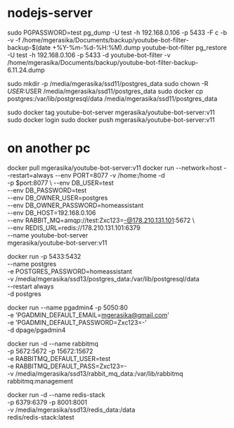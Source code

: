 # nodejs-server

sudo PGPASSWORD=test pg_dump -U test -h 192.168.0.106 -p 5433 -F c -b -v -f /home/mgerasika/Documents/backup/youtube-bot-filter-backup-$(date +\%Y-\%m-\%d-\%H:\%M).dump youtube-bot-filter
pg_restore -U test -h 192.168.0.106 -p 5433 -d youtube-bot-filter -v /home/mgerasika/Documents/backup/youtube-bot-filter-backup-6.11.24.dump 



sudo mkdir -p /media/mgerasika/ssd11/postgres_data
sudo chown -R $USER:$USER /media/mgerasika/ssd11/postgres_data
sudo docker cp postgres:/var/lib/postgresql/data /media/mgerasika/ssd11/postgres_data



sudo docker tag youtube-bot-server mgerasika/youtube-bot-server:v11
sudo docker login
sudo docker push mgerasika/youtube-bot-server:v11

# on another pc
docker pull mgerasika/youtube-bot-server:v11
docker run --network=host --restart=always --env PORT=8077 -v /home:/home -d \
    -p $port:8077 \ 
    --env DB_USER=test \
    --env DB_PASSWORD=test \
    --env DB_OWNER_USER=postgres \
    --env DB_OWNER_PASSWORD=homeassistant \
    --env DB_HOST=192.168.0.106 \
    --env RABBIT_MQ=amqp://test:Zxc123=-@178.210.131.101:5672 \   
    --env REDIS_URL=redis://178.210.131.101:6379 \
    --name youtube-bot-server \
  mgerasika/youtube-bot-server:v11



docker run -p 5433:5432 \
  --name postgres \
  -e POSTGRES_PASSWORD=homeassistant \
  -v /media/mgerasika/ssd13/postgres_data:/var/lib/postgresql/data \
  --restart always \
  -d postgres



docker run --name pgadmin4 -p 5050:80 \
    -e 'PGADMIN_DEFAULT_EMAIL=mgerasika@gmail.com' \
    -e 'PGADMIN_DEFAULT_PASSWORD=Zxc123=-' \
    -d dpage/pgadmin4


docker run -d --name rabbitmq \
  -p 5672:5672 -p 15672:15672 \
  -e RABBITMQ_DEFAULT_USER=test \
  -e RABBITMQ_DEFAULT_PASS=Zxc123=- \
  -v /media/mgerasika/ssd13/rabbit_mq_data:/var/lib/rabbitmq \
  rabbitmq:management


docker run -d --name redis-stack \
  -p 6379:6379 -p 8001:8001 \
  -v /media/mgerasika/ssd13/redis_data:/data \
  redis/redis-stack:latest




